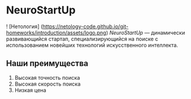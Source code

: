 # NeuroStartUp
! [Нетология] (https://netology-code.github.io/git-homeworks/introduction/assets/logo.png)
*NeuroStartUp* — динамически развивающийся стартап, специализирующийся на поиске с использованием новейших технологий искусственного интеллекта.
## Наши преимущества
1. Высокая точность поиска
2. Высокая скорость поиска
3. Низкая цена